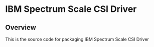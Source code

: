 # IBM Spectrum Scale CSI Driver 

## Overview
This is the source code for packaging IBM Spectrum Scale CSI Driver

